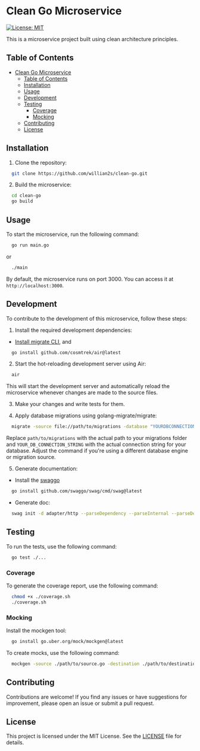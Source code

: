 # Clean Go Microservice

[![License: MIT](https://img.shields.io/badge/License-MIT-yellow.svg)](https://opensource.org/licenses/MIT)

This is a microservice project built using clean architecture principles.

## Table of Contents

- [Clean Go Microservice](#clean-go-microservice)
  - [Table of Contents](#table-of-contents)
  - [Installation](#installation)
  - [Usage](#usage)
  - [Development](#development)
  - [Testing](#testing)
    - [Coverage](#coverage)
    - [Mocking](#mocking)
  - [Contributing](#contributing)
  - [License](#license)

## Installation

1. Clone the repository:

```bash
  git clone https://github.com/willian2s/clean-go.git
```

2. Build the microservice:

```bash
  cd clean-go
  go build
```

## Usage

To start the microservice, run the following command:

```bash
  go run main.go
```

or

```bash
  ./main
```

By default, the microservice runs on port 3000. You can access it at `http://localhost:3000`.

## Development

To contribute to the development of this microservice, follow these steps:

1. Install the required development dependencies:

- [Install migrate CLI](https://github.com/golang-migrate/migrate/tree/master/cmd/migrate), and

```bash
  go install github.com/cosmtrek/air@latest
```

2. Start the hot-reloading development server using Air:

```bash
  air
```

This will start the development server and automatically reload the microservice whenever changes are made to the source files.

3. Make your changes and write tests for them.

4. Apply database migrations using golang-migrate/migrate:

```bash
  migrate -source file://path/to/migrations -database "YOURDBCONNECTION_STRING" up
```

Replace `path/to/migrations` with the actual path to your migrations folder and `YOUR_DB_CONNECTION_STRING` with the actual connection string for your database. Adjust the command if you're using a different database engine or migration source.

5. Generate documentation:

- Install the [swaggo](https://github.com/swaggo/swag#getting-started)

```bash
  go install github.com/swaggo/swag/cmd/swag@latest
```

- Generate doc:

```bash
  swag init -d adapter/http --parseDependency --parseInternal --parseDepth 2 -o adapter/http/docs
```

## Testing

To run the tests, use the following command:

```bash
  go test ./...
```

### Coverage

To generate the coverage report, use the following command:

```bash
  chmod +x ./coverage.sh
  ./coverage.sh
```

### Mocking

Install the mockgen tool:

```bash
  go install go.uber.org/mock/mockgen@latest
```

To create mocks, use the following command:

```bash
  mockgen -source ./path/to/source.go -destination ./path/to/destination.go -package=package
```

## Contributing

Contributions are welcome! If you find any issues or have suggestions for improvement, please open an issue or submit a pull request.

## License

This project is licensed under the MIT License. See the [LICENSE](LICENSE) file for details.
